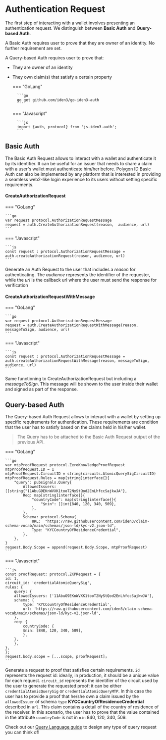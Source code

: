# Authentication Request

The first step of interacting with a wallet involves presenting an authentication request. We distinguish between **Basic Auth** and **Query-based Auth**.

A Basic Auth requires user to prove that they are owner of an identity. No further requirement are set. 

A Query-based Auth requires user to prove that:

- They are owner of an identity 
- They own claim(s) that satisfy a certain property

	=== "GoLang"

        ```go
        go get github.com/iden3/go-iden3-auth
        ```

	=== "Javascript"

        ```js
        import {auth, protocol} from 'js-iden3-auth';
        ```

## Basic Auth

The Basic Auth Request allows to interact with a wallet and authenticate it by its identifier. It can be useful for an issuer that needs to share a claim with a user's wallet must authenticate him/her before. Polygon ID Basic Auth can also be implemented by any platform that is interested in providing a seamless web2-like login experience to its users without setting specific requirements.

#### CreateAuthorizationRequest

=== "GoLang"

    ```go
    var request protocol.AuthorizationRequestMessage
    request = auth.CreateAuthorizationRequest(reason,  audience, url)
    ```

=== "Javascript"

    ```js
    const request : protocol.AuthorizationRequestMessage = auth.createAuthorizationRequest(reason, audience, url)
    ```


Generate an Auth Request to the user that includes a *reason* for authenticating. The *audience* represents the identifier of the requester, while the *url* is the callback url where the user must send the response for verification

#### CreateAuthorizationRequestWithMessage

=== "GoLang"

    ```go
    var request protocol.AuthorizationRequestMessage
    request = auth.CreateAuthorizationRequestWithMessage(reason, messageToSign, audience, url)
    ```

=== "Javascript"

    ```js
    const request : protocol.AuthorizationRequestMessage = auth.createAuthorizationRequestWithMessage(reason, messageToSign, audience, url)
    ```

Same functioning to CreateAuthorizationRequest but including a *messageToSign*. This message will be shown to the user inside their wallet and signed as part of the response.

## Query-based Auth 

The Query-based Auth Request allows to interact with a wallet by setting up specific requirements for authentication. These requirements are condition that the user has to satisfy based on the claims held in his/her wallet.

> The Query has to be attached to the Basic Auth Request output of the previous API.

=== "GoLang"

    ```go
    var mtpProofRequest protocol.ZeroKnowledgeProofRequest
    mtpProofRequest.ID = 1 
    mtpProofRequest.CircuitID = string(circuits.AtomicQuerySigCircuitID)
    mtpProofRequest.Rules = map[string]interface{}{
        "query": pubsignals.Query{
            AllowedIssuers: []string{"11AbuG9EKnWVXK1tooT2NyStQod2EnLhfccSajkwJA"},
            Req: map[string]interface{}{
                "countryCode": map[string]interface{}{
                    "$nin": []int{840, 120, 340, 509},
                },
            },
            Schema: protocol.Schema{
                URL:  "https://raw.githubusercontent.com/iden3/claim-schema-vocab/main/schemas/json-ld/kyc-v2.json-ld",
                Type: "KYCCountryOfResidenceCredential",
            },
        },
    }
    request.Body.Scope = append(request.Body.Scope, mtpProofRequest)       
    ```

=== "Javascript"

    ```js
    const proofRequest: protocol.ZKPRequest = {
    id: 1,
    circuit_id: 'credentialAtomicQuerySig',
    rules: {
        query: {
        allowedIssuers: ['11AbuG9EKnWVXK1tooT2NyStQod2EnLhfccSajkwJA'],
        schema: {
            type: 'KYCCountryOfResidenceCredential',
            url: 'https://raw.githubusercontent.com/iden3/claim-schema-vocab/main/schemas/json-ld/kyc-v2.json-ld',
        },
        req: {
            countryCode: {
            $nin: [840, 120, 340, 509],
            },
        },
        },
    },
    };
    request.body.scope = [...scope, proofRequest];
    ```


Generate a request to proof that satisfies certain requirements. `id` represents the request id: ideally, in production, it should be a unique value for each request. `circuit_id` represents the identifier of the circuit used by the user to generate the requested proof: it can be either `credentialAtomicQuerySig` or `credentialAtomicQueryMTP`. In this case the user has to provide a proof that he/she own a claim issued by the `allowedIssuer` of schema `type` **KYCCountryOfResidenceCredential** described in `url`. This claim contains a detail of the country of residence of the receiver. In this scenario, the user has to prove that the value contained in the attribute `countryCode` is not in `nin` 840, 120, 340, 509.

Check out our [Query Language guide](./zk-query-language.md) to design any type of query request you can think of!

